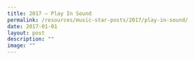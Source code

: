 ```yaml
---
title: 2017 – Play In Sound
permalink: /resources/music-star-posts/2017/play-in-sound/
date: 2017-01-01
layout: post
description: ""
image: ""
---
```


